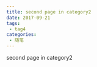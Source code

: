 ```yaml
---
title: second page in category2
date: 2017-09-21
tags:
 - tag4
categories: 
 - 随笔
---
```


second page in category2